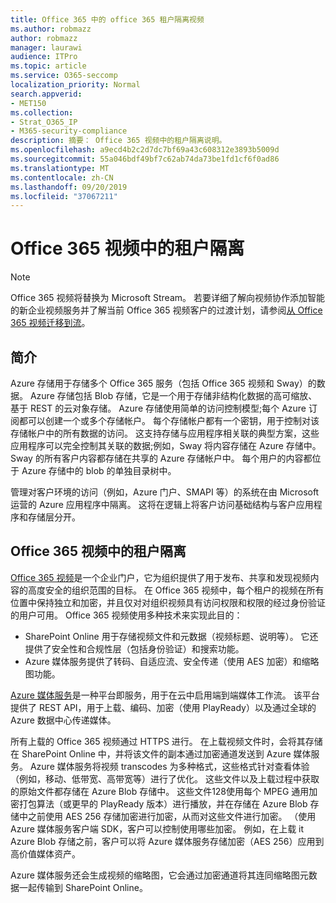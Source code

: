 ```yaml
---
title: Office 365 中的 office 365 租户隔离视频
ms.author: robmazz
author: robmazz
manager: laurawi
audience: ITPro
ms.topic: article
ms.service: O365-seccomp
localization_priority: Normal
search.appverid:
- MET150
ms.collection:
- Strat_O365_IP
- M365-security-compliance
description: 摘要： Office 365 视频中的租户隔离说明。
ms.openlocfilehash: a9ecd4b2c2d7dc7bf69a43c608312e3893b5009d
ms.sourcegitcommit: 55a046bdf49bf7c62ab74da73be1fd1cf6f0ad86
ms.translationtype: MT
ms.contentlocale: zh-CN
ms.lasthandoff: 09/20/2019
ms.locfileid: "37067211"
---
```

# <a name="tenant-isolation-in-office-365-video"></a>Office 365 视频中的租户隔离

> [!NOTE]
> Office 365 视频将替换为 Microsoft Stream。 若要详细了解向视频协作添加智能的新企业视频服务并了解当前 Office 365 视频客户的过渡计划，请参阅[从 Office 365 视频迁移到流](https://docs.microsoft.com/stream/)。

## <a name="introduction"></a>简介
Azure 存储用于存储多个 Office 365 服务（包括 Office 365 视频和 Sway）的数据。 Azure 存储包括 Blob 存储，它是一个用于存储非结构化数据的高可缩放、基于 REST 的云对象存储。 Azure 存储使用简单的访问控制模型;每个 Azure 订阅都可以创建一个或多个存储帐户。 每个存储帐户都有一个密钥，用于控制对该存储帐户中的所有数据的访问。 这支持存储与应用程序相关联的典型方案，这些应用程序可以完全控制其关联的数据;例如，Sway 将内容存储在 Azure 存储中。 Sway 的所有客户内容都存储在共享的 Azure 存储帐户中。 每个用户的内容都位于 Azure 存储中的 blob 的单独目录树中。

管理对客户环境的访问（例如，Azure 门户、SMAPI 等）的系统在由 Microsoft 运营的 Azure 应用程序中隔离。 这将在逻辑上将客户访问基础结构与客户应用程序和存储层分开。

## <a name="tenant-isolation-in-office-365-video"></a>Office 365 视频中的租户隔离
[Office 365 视频](https://support.office.com/article/Meet-Office-365-Video-ca1cc1a9-a615-46e1-b6a3-40dbd99939a6)是一个企业门户，它为组织提供了用于发布、共享和发现视频内容的高度安全的组织范围的目标。 在 Office 365 视频中，每个租户的视频在所有位置中保持独立和加密，并且仅对对组织视频具有访问权限和权限的经过身份验证的用户可用。 Office 365 视频使用多种技术来实现此目的：
- SharePoint Online 用于存储视频文件和元数据（视频标题、说明等）。 它还提供了安全性和合规性层（包括身份验证）和搜索功能。
- Azure 媒体服务提供了转码、自适应流、安全传递（使用 AES 加密）和缩略图功能。

[Azure 媒体服务](https://azure.microsoft.com/services/media-services/)是一种平台即服务，用于在云中启用端到端媒体工作流。 该平台提供了 REST API，用于上载、编码、加密（使用 PlayReady）以及通过全球的 Azure 数据中心传递媒体。

所有上载的 Office 365 视频通过 HTTPS 进行。 在上载视频文件时，会将其存储在 SharePoint Online 中，并将该文件的副本通过加密通道发送到 Azure 媒体服务。 Azure 媒体服务将视频 transcodes 为多种格式，这些格式针对查看体验（例如，移动、低带宽、高带宽等）进行了优化。 这些文件以及上载过程中获取的原始文件都存储在 Azure Blob 存储中。 这些文件128使用每个 MPEG 通用加密打包算法（或更早的 PlayReady 版本）进行播放，并在存储在 Azure Blob 存储中之前使用 AES 256 存储加密进行加密，从而对这些文件进行加密。 （使用 Azure 媒体服务客户端 SDK，客户可以控制使用哪些加密。 例如，在上载 it Azure Blob 存储之前，客户可以将 Azure 媒体服务存储加密（AES 256）应用到高价值媒体资产。

Azure 媒体服务还会生成视频的缩略图，它会通过加密通道将其连同缩略图元数据一起传输到 SharePoint Online。
